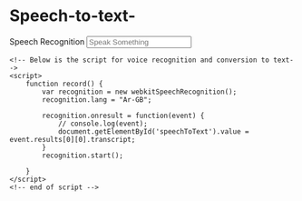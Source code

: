 # Speech-to-text-
<!DOCTYPE html>
<html lang="Ar">
<head>
    <meta charset="UTF-8">
    <meta name="viewport" content="width=device-width, initial-scale=1.0">
    <meta http-equiv="X-UA-Compatible" content="ie=edge">
    <title>Document</title>
</head>
<body>
    <!-- Input area -->
    <label for="Speech Recognition">Speech Recognition</label>
    <input type="text" name="" id="speechToText" placeholder="Speak Something" onclick="record()">

    <!-- Below is the script for voice recognition and conversion to text-->
    <script>
        function record() {
            var recognition = new webkitSpeechRecognition();
            recognition.lang = "Ar-GB";

            recognition.onresult = function(event) {
                // console.log(event);
                document.getElementById('speechToText').value = event.results[0][0].transcript;
            }
            recognition.start();

        }
    </script>
    <!-- end of script -->
</body>
</html>
